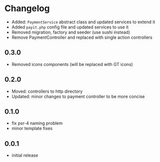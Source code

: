 # Changelog

- Added: `PaymentService` abstract class and updated services to extend it
- Added `payit.php` config file and updated services to use it
- Removed migration, factory and seeder (use sushi instead)
- Remove PaymentController and replaced with single action controllers
  
## 0.3.0
- Removed icons components (will be replaced with GT icons)


## 0.2.0
- Moved: controllers to http directory
- Updated: minor changes to payment controller to be more concise

## 0.1.0
- fix psr-4 naming problem
- minor template fixes

## 0.0.1
- initial release
